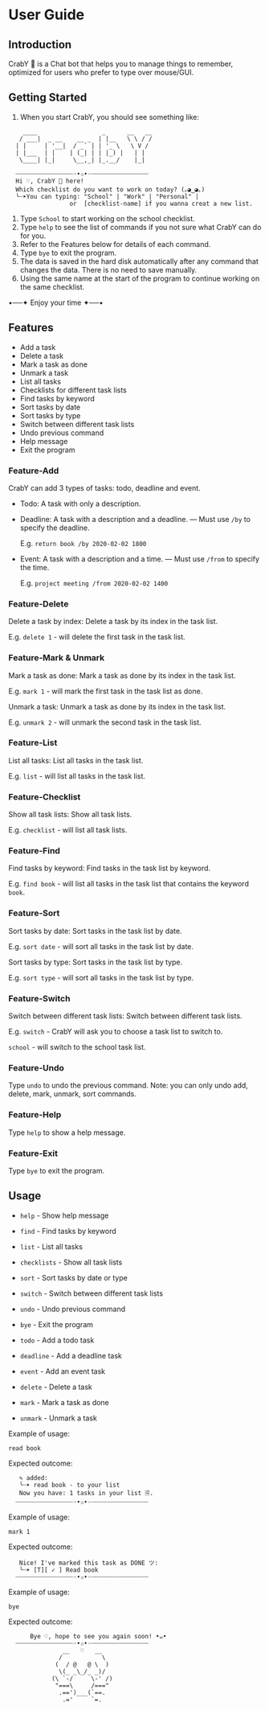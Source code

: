 
# User Guide

## Introduction

CrabY 🦀 is a Chat bot that helps you to manage things to remember, optimized for users who prefer to type over mouse/GUI.

## Getting Started

1. When you start CrabY, you should see something like:
    

 ```
     ____                  _      __   __
    / ___|  _ __    __ _  | |__   \ \ / /
   | |     | '__|  / _` | | '_ \   \ V /
   | |___  | |    | (_| | | |_) |   | |
    \____| |_|     \__,_| |_.__/    |_|

   ┈┈┈┈┈┈┈┈┈┈┈┈┈┈┈┈◦•✩•◦┈┈┈┈┈┈┈┈┈┈┈┈┈┈┈┈
   Hi ♡, CrabY 🦀 here!
   Which checklist do you want to work on today? (｡◕‿◕｡)
   ╰┈➤You can typing: "School" | "Work" | "Personal" |
                  or  [checklist-name] if you wanna creat a new list.
 ```
1. Type `School` to start working on the school checklist.
2. Type `help` to see the list of commands if you not sure what CrabY can do for you.
3. Refer to the Features below for details of each command.
4. Type `bye` to exit the program.
5. The data is saved in the hard disk automatically after any command that changes the data. There is no need to save manually.
6. Using the same name at the start of the program to continue working on the same checklist.

•──✦ Enjoy your time ✦──•



## Features 
* Add a task
* Delete a task
* Mark a task as done
* Unmark a task
* List all tasks
* Checklists for different task lists
* Find tasks by keyword
* Sort tasks by date
* Sort tasks by type
* Switch between different task lists
* Undo previous command
* Help message
* Exit the program
### Feature-Add

CrabY can add 3 types of tasks: todo, deadline and event.
* Todo: A task with only a description.
* Deadline: A task with a description and a deadline. — Must use `/by` to specify the deadline.
    
    E.g. `return book /by 2020-02-02 1800`
* Event: A task with a description and a time. — Must use `/from` to specify the time.

    E.g. `project meeting /from 2020-02-02 1400`


### Feature-Delete

Delete a task by index: Delete a task by its index in the task list.

E.g. `delete 1` - will delete the first task in the task list.

### Feature-Mark & Unmark

Mark a task as done: Mark a task as done by its index in the task list.

E.g. `mark 1` - will mark the first task in the task list as done.

Unmark a task: Unmark a task as done by its index in the task list.

E.g. `unmark 2` - will unmark the second task in the task list.

### Feature-List

List all tasks: List all tasks in the task list.

E.g. `list` - will list all tasks in the task list.

### Feature-Checklist

Show all task lists: Show all task lists. 

E.g. `checklist` - will list all task lists.

### Feature-Find

Find tasks by keyword: Find tasks in the task list by keyword.

E.g. `find book` - will list all tasks in the task list that contains the keyword `book`.

### Feature-Sort

Sort tasks by date: Sort tasks in the task list by date.

E.g. `sort date` - will sort all tasks in the task list by date.

Sort tasks by type: Sort tasks in the task list by type.

E.g. `sort type` - will sort all tasks in the task list by type.

### Feature-Switch

Switch between different task lists: Switch between different task lists.

E.g. `switch` - CrabY will ask you to choose a task list to switch to.

`school` - will switch to the school task list.

### Feature-Undo

Type `undo` to undo the previous command. Note: you can only undo add, delete, mark, unmark, sort commands.


### Feature-Help

Type `help` to show a help message.

### Feature-Exit

Type `bye` to exit the program.

## Usage

* `help` - Show help message

* `find` - Find tasks by keyword

* `list` - List all tasks

* `checklists` - Show all task lists

* `sort` - Sort tasks by date or type

* `switch` - Switch between different task lists

* `undo` - Undo previous command

* `bye` - Exit the program

* `todo` - Add a todo task

* `deadline` - Add a deadline task

* `event` - Add an event task

* `delete` - Delete a task

* `mark` - Mark a task as done

* `unmark` - Unmark a task



Example of usage: 

`read book`

Expected outcome:

```
   ✎ added:
   ╰┈➤ read book - to your list
   Now you have: 1 tasks in your list 🗎.
  ┈┈┈┈┈┈┈┈┈┈┈┈┈┈┈┈◦•✩•◦┈┈┈┈┈┈┈┈┈┈┈┈┈┈┈┈
```

Example of usage:

`mark 1`

Expected outcome:

```
   Nice! I've marked this task as DONE ツ:
   ╰┈➤ [T][ ✓ ] Read book
  ┈┈┈┈┈┈┈┈┈┈┈┈┈┈┈┈◦•✩•◦┈┈┈┈┈┈┈┈┈┈┈┈┈┈┈┈
```
Example of usage:

`bye`

Expected outcome:

```
      Bye ♡, hope to see you again soon! •ᴗ•
  ┈┈┈┈┈┈┈┈┈┈┈┈┈┈┈┈◦•✩•◦┈┈┈┈┈┈┈┈┈┈┈┈┈┈┈┈
               __   ♡   __
              /           \
             (  / @   @ \  )
              \(_ _\_/_ _)/
            (\ `-/     \-' /)
             "===\     /==="
              .==')___(`==.
               .='     `=.
```